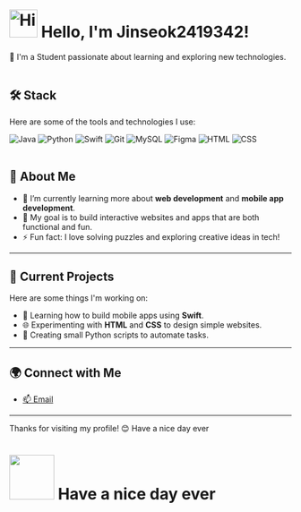 
# <img src="https://github.com/user-attachments/assets/ad6ad968-b498-4b7f-82e0-07a37db2d88e" width="50" alt="Hi"> Hello, I'm **Jinseok2419342**!

🌱 I'm a Student passionate about learning and exploring new technologies.<br><br>     
  
   
     
## 🛠 Stack
Here are some of the tools and technologies I use:

![Java](https://img.shields.io/badge/Java-007396?style=flat&logo=java&logoColor=white)
![Python](https://img.shields.io/badge/Python-3776AB?style=flat&logo=python&logoColor=white)
![Swift](https://img.shields.io/badge/Swift-FA7343?style=flat&logo=swift&logoColor=white)
![Git](https://img.shields.io/badge/Git-F05032?style=flat&logo=git&logoColor=white)
![MySQL](https://img.shields.io/badge/MySQL-4479A1?style=flat&logo=mysql&logoColor=white)
![Figma](https://img.shields.io/badge/Figma-F24E1E?style=flat&logo=figma&logoColor=white)
![HTML](https://img.shields.io/badge/HTML5-E34F26?style=flat&logo=html5&logoColor=white)
![CSS](https://img.shields.io/badge/CSS3-1572B6?style=flat&logo=css3&logoColor=white)
<br><br>


## 🌟 About Me
- 📖 I’m currently learning more about **web development** and **mobile app development**.  
- 🎯 My goal is to build interactive websites and apps that are both functional and fun.  
- ⚡ Fun fact: I love solving puzzles and exploring creative ideas in tech!

---

## 🚀 Current Projects
Here are some things I'm working on:
- 🔨 Learning how to build mobile apps using **Swift**.
- 🌐 Experimenting with **HTML** and **CSS** to design simple websites.
- 🐍 Creating small Python scripts to automate tasks.

---


## 🌍 Connect with Me
- [📫 Email](mailto:fjwkrtua@dongyang.ac.kr)  

---

Thanks for visiting my profile! 😊
Have a nice day ever
<h1><img src="https://github.com/user-attachments/assets/30271b9e-1d75-4296-8369-b9eff65bce59" width=80"/> Have a nice day ever</h1>


